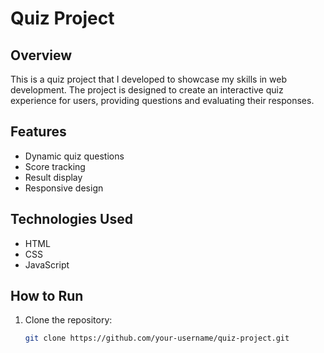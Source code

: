 # Quiz Project

## Overview

This is a quiz project that I developed to showcase my skills in web development. The project is designed to create an interactive quiz experience for users, providing questions and evaluating their responses.

## Features

- Dynamic quiz questions
- Score tracking
- Result display
- Responsive design

## Technologies Used

- HTML
- CSS
- JavaScript

## How to Run

1. Clone the repository:

   ```bash
   git clone https://github.com/your-username/quiz-project.git
